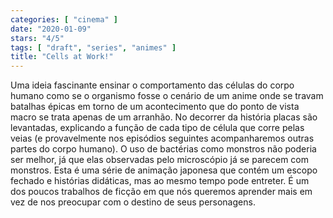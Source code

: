 ```yaml
---
categories: [ "cinema" ]
date: "2020-01-09"
stars: "4/5"
tags: [ "draft", "series", "animes" ]
title: "Cells at Work!"
---
```

Uma ideia fascinante ensinar o comportamento das células do corpo humano
como se o organismo fosse o cenário de um anime onde se travam batalhas
épicas em torno de um acontecimento que do ponto de vista macro se trata
apenas de um arranhão. No decorrer da história placas são levantadas,
explicando a função de cada tipo de célula que corre pelas veias
(e provavelmente nos episódios seguintes acompanharemos outras partes
do corpo humano). O uso de bactérias como monstros não poderia ser
melhor, já que elas observadas pelo microscópio já se parecem com
monstros. Esta é uma série de animação japonesa que contém um escopo
fechado e histórias didáticas, mas ao mesmo tempo pode entreter. É
um dos poucos trabalhos de ficção em que nós queremos aprender mais
em vez de nos preocupar com o destino de seus personagens.
